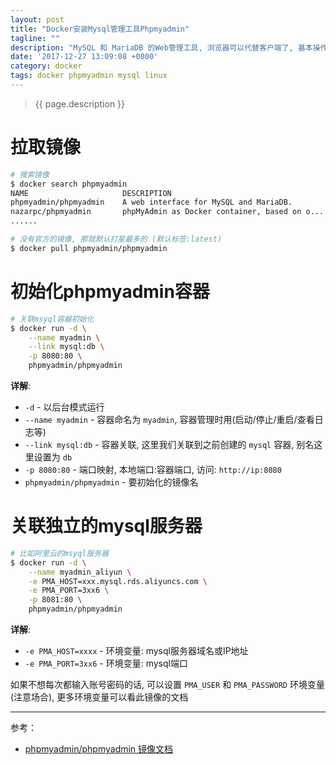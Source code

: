 ```yaml
---
layout: post
title: "Docker安装Mysql管理工具Phpmyadmin"
tagline: ""
description: "MySQL 和 MariaDB 的Web管理工具, 浏览器可以代替客户端了, 基本操作都够用了"
date: '2017-12-27 13:09:08 +0800'
category: docker
tags: docker phpmyadmin mysql linux
---
```

> {{ page.description }}

# 拉取镜像
```bash
# 搜索镜像
$ docker search phpmyadmin
NAME                     DESCRIPTION                                     STARS     OFFICIAL   AUTOMATED
phpmyadmin/phpmyadmin    A web interface for MySQL and MariaDB.          441                  [OK]
nazarpc/phpmyadmin       phpMyAdmin as Docker container, based on o...   56                   [OK]
......

# 没有官方的镜像, 那就默认打星最多的 (默认标签:latest)
$ docker pull phpmyadmin/phpmyadmin
```

# 初始化phpmyadmin容器
```bash
# 关联msyql容器初始化
$ docker run -d \
    --name myadmin \
    --link mysql:db \
    -p 8080:80 \
    phpmyadmin/phpmyadmin
```
**详解**:
- `-d` - 以后台模式运行
- `--name myadmin` - 容器命名为 `myadmin`, 容器管理时用(启动/停止/重启/查看日志等)
- `--link mysql:db` - 容器关联, 这里我们关联到之前创建的 `mysql` 容器, 别名这里设置为 `db`
- `-p 8080:80` - 端口映射, 本地端口:容器端口, 访问: `http://ip:8080`
- `phpmyadmin/phpmyadmin` - 要初始化的镜像名

# 关联独立的mysql服务器
```bash
# 比如阿里云的msyql服务器
$ docker run -d \
    --name myadmin_aliyun \
    -e PMA_HOST=xxx.mysql.rds.aliyuncs.com \
    -e PMA_PORT=3xx6 \
    -p 8081:80 \
    phpmyadmin/phpmyadmin
```
**详解**:
- `-e PMA_HOST=xxxx` - 环境变量: mysql服务器域名或IP地址
- `-e PMA_PORT=3xx6` - 环境变量: mysql端口

如果不想每次都输入账号密码的话, 可以设置 `PMA_USER` 和 `PMA_PASSWORD` 环境变量(注意场合), 更多环境变量可以看此镜像的文档 

---
参考：
- [phpmyadmin/phpmyadmin 镜像文档](https://hub.docker.com/r/phpmyadmin/phpmyadmin/)


